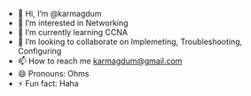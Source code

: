 - 👋 Hi, I’m @karmagdum
- 👀 I’m interested in Networking 
- 🌱 I’m currently learning CCNA
- 💞️ I’m looking to collaborate on Implemeting, Troubleshooting, Configuring
- 📫 How to reach me karmagdum@gmail.com
- 😄 Pronouns: Ohms
- ⚡ Fun fact: Haha

<!---
karmagdum/karmagdum is a ✨ special ✨ repository because its `README.md` (this file) appears on your GitHub profile.
You can click the Preview link to take a look at your changes.
--->
